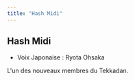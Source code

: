 ```yaml
---
title: "Hash Midi"
---
```


Hash Midi
---------



* Voix Japonaise : Ryota Ohsaka


L'un des nouveaux membres du Tekkadan. 




